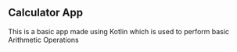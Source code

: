 ## Calculator App
This is a basic app made using Kotlin which is used to perform basic Arithmetic Operations
